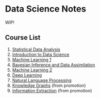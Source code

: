 # Data Science Notes
WIP!
## Course List
1. [Statistical Data Analysis](https://github.com/sefeoglu/datascience-notes/tree/master/SDA)
2. [Introduction to Data Science](IntroDS)
3. [Machine Learning 1](ML1)
4. [Bayesian Inference and Data Assimilation](BI_DA)
5. [Machine Learning 2](ML2)
6. [Deep Learning](DL)
7. [Natural Language Processing](NLP)
8. [Knowledge Graphs](KG) (from promotion)
9. [Information Extraction](IE) (from promotion)
